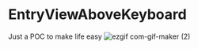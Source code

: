# EntryViewAboveKeyboard
Just a POC to make life easy
![ezgif com-gif-maker (2)](https://user-images.githubusercontent.com/55045516/208247581-62cf4e02-59c3-4365-9345-1420bccf807a.gif)
